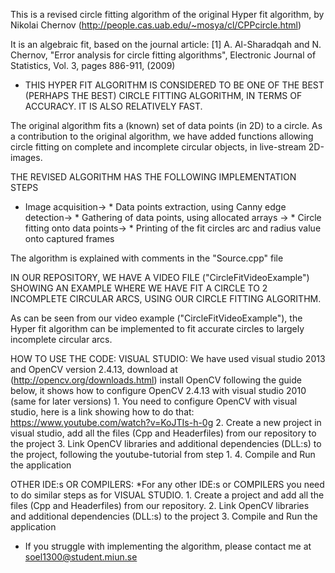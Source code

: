 This is a revised circle fitting algorithm of the original Hyper fit algorithm, by Nikolai Chernov (http://people.cas.uab.edu/~mosya/cl/CPPcircle.html)

It is an algebraic fit, based on the journal article:
    [1] A. Al-Sharadqah and N. Chernov, "Error analysis for circle fitting algorithms",
    Electronic Journal of Statistics, Vol. 3, pages 886-911, (2009)
    
* THIS HYPER FIT ALGORITHM IS CONSIDERED TO BE ONE OF THE BEST (PERHAPS THE BEST) CIRCLE FITTING ALGORITHM, IN TERMS OF ACCURACY. IT IS ALSO RELATIVELY FAST. 

The original algorithm fits a (known) set of data points (in 2D) to a circle.
As a contribution to the original algorithm, we have added functions allowing circle fitting on complete and incomplete circular objects, in live-stream 2D-images.

THE REVISED ALGORITHM HAS THE FOLLOWING IMPLEMENTATION STEPS
* Image acquisition-> * Data points extraction, using Canny edge detection-> * Gathering of data points, using allocated arrays
-> * Circle fitting onto data points-> * Printing of the fit circles arc and radius value onto captured frames

The algorithm is explained with comments in the "Source.cpp" file

IN OUR REPOSITORY, WE HAVE A VIDEO FILE ("CircleFitVideoExample") SHOWING AN EXAMPLE WHERE WE HAVE FIT A CIRCLE TO 2 INCOMPLETE CIRCULAR ARCS, USING OUR CIRCLE FITTING ALGORITHM.

As can be seen from our video example ("CircleFitVideoExample"), the Hyper fit algorithm can be implemented to fit accurate circles to largely incomplete circular arcs.

HOW TO USE THE CODE:
VISUAL STUDIO:
    We have used visual studio 2013 and OpenCV version 2.4.13, download at (http://opencv.org/downloads.html)
    install OpenCV following the guide below, it shows how to configure OpenCV 2.4.13 with visual studio 2010 (same for later versions)
    1. You need to configure OpenCV with visual studio, here is a link showing how to do that: https://www.youtube.com/watch?v=KoJTIs-h-0g
    2. Create a new project in visual studio, add all the files (Cpp and Headerfiles) from our repository to the project
    3. Link OpenCV libraries and additional dependencies (DLL:s)  to the project, following the youtube-tutorial from step 1.
    4. Compile and Run the application

 OTHER IDE:s OR COMPILERS:
    *For any other IDE:s or COMPILERS you need to do similar steps as for VISUAL STUDIO. 
    1. Create a project and add all the files (Cpp and Headerfiles) from our repository.
    2. Link OpenCV libraries and additional dependencies (DLL:s)  to the project
    3. Compile and Run the application
    
* If you struggle with implementing the algorithm, please contact me at soel1300@student.miun.se
